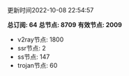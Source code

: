 更新时间2022-10-08 22:54:57

**总订阅: 64**
**总节点: 8709**
**有效节点: 2009**
- v2ray节点: 1800
- ssr节点: 2
- ss节点: 147
- trojan节点: 60
